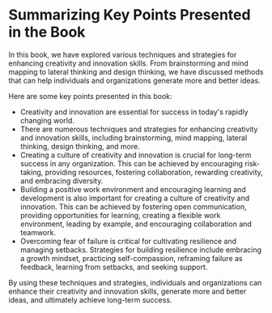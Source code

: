 Summarizing Key Points Presented in the Book
===================================================================

In this book, we have explored various techniques and strategies for enhancing creativity and innovation skills. From brainstorming and mind mapping to lateral thinking and design thinking, we have discussed methods that can help individuals and organizations generate more and better ideas.

Here are some key points presented in this book:

* Creativity and innovation are essential for success in today's rapidly changing world.
* There are numerous techniques and strategies for enhancing creativity and innovation skills, including brainstorming, mind mapping, lateral thinking, design thinking, and more.
* Creating a culture of creativity and innovation is crucial for long-term success in any organization. This can be achieved by encouraging risk-taking, providing resources, fostering collaboration, rewarding creativity, and embracing diversity.
* Building a positive work environment and encouraging learning and development is also important for creating a culture of creativity and innovation. This can be achieved by fostering open communication, providing opportunities for learning, creating a flexible work environment, leading by example, and encouraging collaboration and teamwork.
* Overcoming fear of failure is critical for cultivating resilience and managing setbacks. Strategies for building resilience include embracing a growth mindset, practicing self-compassion, reframing failure as feedback, learning from setbacks, and seeking support.

By using these techniques and strategies, individuals and organizations can enhance their creativity and innovation skills, generate more and better ideas, and ultimately achieve long-term success.


